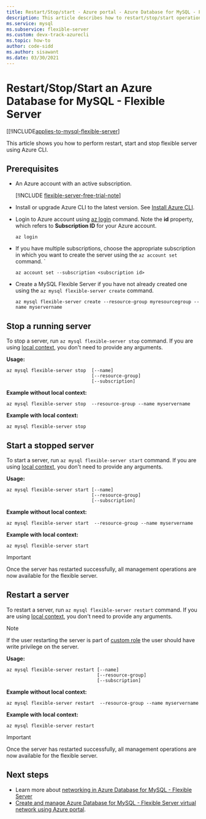 ```yaml
---
title: Restart/Stop/start - Azure portal - Azure Database for MySQL - Flexible Server
description: This article describes how to restart/stop/start operations in Azure Database for MySQL through the Azure CLI.
ms.service: mysql
ms.subservice: flexible-server
ms.custom: devx-track-azurecli
ms.topic: how-to
author: code-sidd 
ms.author: sisawant
ms.date: 03/30/2021
---
```


# Restart/Stop/Start an Azure Database for MySQL - Flexible Server

[[!INCLUDE[applies-to-mysql-flexible-server](../includes/applies-to-mysql-flexible-server.md)]

This article shows you how to perform restart, start and stop flexible server using Azure CLI.

## Prerequisites

- An Azure account with an active subscription. 

    [!INCLUDE [flexible-server-free-trial-note](../includes/flexible-server-free-trial-note.md)]
- Install or upgrade Azure CLI to the latest version. See [Install Azure CLI](/cli/azure/install-azure-cli).
-  Login to Azure account using [az login](/cli/azure/reference-index#az-login) command. Note the **id** property, which refers to **Subscription ID** for your Azure account.

    ```azurecli-interactive
    az login
    ````

- If you have multiple subscriptions, choose the appropriate subscription in which you want to create the server using the ```az account set``` command.
`
    ```azurecli
    az account set --subscription <subscription id>
    ```

- Create a MySQL Flexible Server if you have not already created one using the ```az mysql flexible-server create``` command.

    ```azurecli
    az mysql flexible-server create --resource-group myresourcegroup --name myservername
    ```

## Stop a running server
To stop a server, run  ```az mysql flexible-server stop``` command. If you are using [local context](/cli/azure/config/param-persist), you don't need to provide any arguments.

**Usage:**
```azurecli
az mysql flexible-server stop  [--name]
                               [--resource-group]
                               [--subscription]
```

**Example without local context:**
```azurecli
az mysql flexible-server stop  --resource-group --name myservername
```

**Example with local context:**
```azurecli
az mysql flexible-server stop
```

## Start a stopped server
To start a server, run  ```az mysql flexible-server start``` command. If you are using [local context](/cli/azure/config/param-persist), you don't need to provide any arguments.

**Usage:**
```azurecli
az mysql flexible-server start [--name]
                               [--resource-group]
                               [--subscription]
```

**Example without local context:**
```azurecli
az mysql flexible-server start  --resource-group --name myservername
```

**Example with local context:**
```azurecli
az mysql flexible-server start
```

> [!IMPORTANT]
>Once the server has restarted successfully, all management operations are now available for the flexible server.

## Restart a server
To restart a server, run  ```az mysql flexible-server restart``` command. If you are using [local context](/cli/azure/config/param-persist), you don't need to provide any arguments.

>[!Note]
>If the user restarting the server is part of [custom role](../../role-based-access-control/custom-roles.md) the user should have write privilege on the server.

**Usage:**
```azurecli
az mysql flexible-server restart [--name]
                                 [--resource-group]
                                 [--subscription]
```

**Example without local context:**
```azurecli
az mysql flexible-server restart  --resource-group --name myservername
```

**Example with local context:**
```azurecli
az mysql flexible-server restart
```


> [!IMPORTANT]
>Once the server has restarted successfully, all management operations are now available for the flexible server.

## Next steps
- Learn more about [networking in Azure Database for MySQL - Flexible Server](./concepts-networking.md)
- [Create and manage Azure Database for MySQL - Flexible Server virtual network using Azure portal](./how-to-manage-virtual-network-portal.md).
